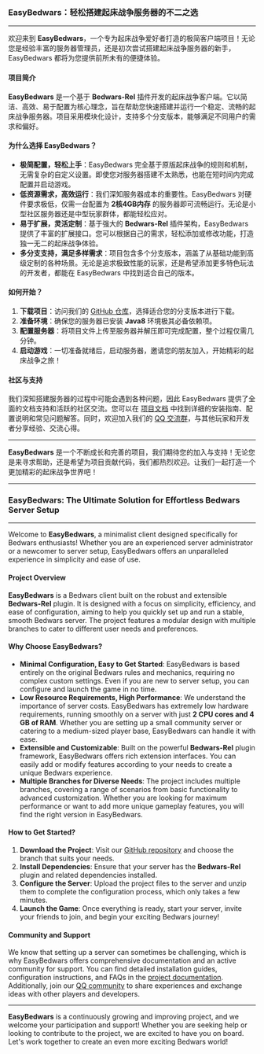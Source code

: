 ### EasyBedwars：轻松搭建起床战争服务器的不二之选

---

欢迎来到 **EasyBedwars**，一个专为起床战争爱好者打造的极简客户端项目！无论您是经验丰富的服务器管理员，还是初次尝试搭建起床战争服务器的新手，EasyBedwars 都将为您提供前所未有的便捷体验。

#### 项目简介

**EasyBedwars** 是一个基于 **Bedwars-Rel** 插件开发的起床战争客户端。它以简洁、高效、易于配置为核心理念，旨在帮助您快速搭建并运行一个稳定、流畅的起床战争服务器。项目采用模块化设计，支持多个分支版本，能够满足不同用户的需求和偏好。

#### 为什么选择 EasyBedwars？

- **极简配置，轻松上手**：EasyBedwars 完全基于原版起床战争的规则和机制，无需复杂的自定义设置。即使您对服务器搭建不太熟悉，也能在短时间内完成配置并启动游戏。
- **低资源需求，高效运行**：我们深知服务器成本的重要性。EasyBedwars 对硬件要求极低，仅需一台配置为 **2核4GB内存** 的服务器即可流畅运行。无论是小型社区服务器还是中型玩家群体，都能轻松应对。
- **易于扩展，灵活定制**：基于强大的 **Bedwars-Rel** 插件架构，EasyBedwars 提供了丰富的扩展接口。您可以根据自己的需求，轻松添加或修改功能，打造独一无二的起床战争体验。
- **多分支支持，满足多样需求**：项目包含多个分支版本，涵盖了从基础功能到高级定制的各种场景。无论是追求极致性能的玩家，还是希望添加更多特色玩法的开发者，都能在 EasyBedwars 中找到适合自己的版本。

#### 如何开始？

1. **下载项目**：访问我们的 [GitHub 仓库](https://github.com/Cheerimy-Studio/EasyBedwars/)，选择适合您的分支版本进行下载。
2. **准备环境**：确保您的服务器已安装 **Java8** 环境极其必备依赖项。
3. **配置服务器**：将项目文件上传至服务器并解压即可完成配置，整个过程仅需几分钟。
4. **启动游戏**：一切准备就绪后，启动服务器，邀请您的朋友加入，开始精彩的起床战争之旅！

#### 社区与支持

我们深知搭建服务器的过程中可能会遇到各种问题，因此 EasyBedwars 提供了全面的文档支持和活跃的社区交流。您可以在 [项目文档](http://222.187.239.63:12000/) 中找到详细的安装指南、配置说明和常见问题解答。同时，欢迎加入我们的 [QQ 交流群](http://qm.qq.com/cgi-bin/qm/qr?_wv=1027&k=OjgWQ3_2Q6MeLoYgx6l0r7iOGsEQYE1I&authKey=aXav3%2BdhmgrW7UFsQlpS4Y1LUyTCZ1t4BJd%2FyM4B7MCXdCwuKgZReDtDP7ZAqpok&noverify=0&group_code=1016242774)，与其他玩家和开发者分享经验、交流心得。

---

**EasyBedwars** 是一个不断成长和完善的项目，我们期待您的加入与支持！无论您是来寻求帮助，还是希望为项目贡献代码，我们都热烈欢迎。让我们一起打造一个更加精彩的起床战争世界吧！

---

### EasyBedwars: The Ultimate Solution for Effortless Bedwars Server Setup

---

Welcome to **EasyBedwars**, a minimalist client designed specifically for Bedwars enthusiasts! Whether you are an experienced server administrator or a newcomer to server setup, EasyBedwars offers an unparalleled experience in simplicity and ease of use.

#### Project Overview

**EasyBedwars** is a Bedwars client built on the robust and extensible **Bedwars-Rel** plugin. It is designed with a focus on simplicity, efficiency, and ease of configuration, aiming to help you quickly set up and run a stable, smooth Bedwars server. The project features a modular design with multiple branches to cater to different user needs and preferences.

#### Why Choose EasyBedwars?

- **Minimal Configuration, Easy to Get Started**: EasyBedwars is based entirely on the original Bedwars rules and mechanics, requiring no complex custom settings. Even if you are new to server setup, you can configure and launch the game in no time.
- **Low Resource Requirements, High Performance**: We understand the importance of server costs. EasyBedwars has extremely low hardware requirements, running smoothly on a server with just **2 CPU cores and 4 GB of RAM**. Whether you are setting up a small community server or catering to a medium-sized player base, EasyBedwars can handle it with ease.
- **Extensible and Customizable**: Built on the powerful **Bedwars-Rel** plugin framework, EasyBedwars offers rich extension interfaces. You can easily add or modify features according to your needs to create a unique Bedwars experience.
- **Multiple Branches for Diverse Needs**: The project includes multiple branches, covering a range of scenarios from basic functionality to advanced customization. Whether you are looking for maximum performance or want to add more unique gameplay features, you will find the right version in EasyBedwars.

#### How to Get Started?

1. **Download the Project**: Visit our [GitHub repository](https://github.com/Cheerimy-Studio/EasyBedwars/) and choose the branch that suits your needs.
2. **Install Dependencies**: Ensure that your server has the **Bedwars-Rel** plugin and related dependencies installed.
3. **Configure the Server**: Upload the project files to the server and unzip them to complete the configuration process, which only takes a few minutes.
4. **Launch the Game**: Once everything is ready, start your server, invite your friends to join, and begin your exciting Bedwars journey!

#### Community and Support

We know that setting up a server can sometimes be challenging, which is why EasyBedwars offers comprehensive documentation and an active community for support. You can find detailed installation guides, configuration instructions, and FAQs in the [project documentation](http://222.187.239.63:12000/). Additionally, join our [QQ community](http://qm.qq.com/cgi-bin/qm/qr?_wv=1027&k=OjgWQ3_2Q6MeLoYgx6l0r7iOGsEQYE1I&authKey=aXav3%2BdhmgrW7UFsQlpS4Y1LUyTCZ1t4BJd%2FyM4B7MCXdCwuKgZReDtDP7ZAqpok&noverify=0&group_code=1016242774) to share experiences and exchange ideas with other players and developers.

---

**EasyBedwars** is a continuously growing and improving project, and we welcome your participation and support! Whether you are seeking help or looking to contribute to the project, we are excited to have you on board. Let's work together to create an even more exciting Bedwars world!
